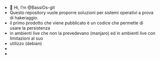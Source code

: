 - 👋 Hi, I’m @BassiOs-git
- Questo repository vuole proporre soluzioni per sistemi operativi a prova di hakeraggio.
- il primo prodotto che viene pubblicato è un codice che permette di usare la persistenza 
- in ambienti live che non la prevedevano (manjaro) ed in ambienti live con limitazioni al suo
- utilizzo (debian)
- 
- 

<!---
BassiOs-git/BassiOs-git is a ✨ special ✨ repository because its `README.md` (this file) appears on your GitHub profile.
You can click the Preview link to take a look at your changes.
--->
